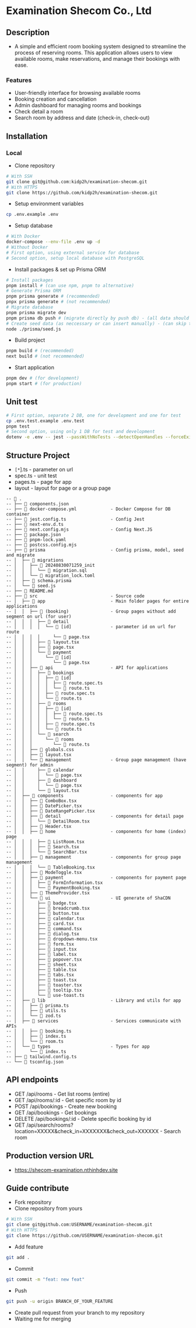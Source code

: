 # Examination Shecom Co., Ltd

## Description

- A simple and efficient room booking system designed to streamline the process of reserving rooms. This application allows users to view available rooms, make reservations, and manage their bookings with ease.

### Features

- User-friendly interface for browsing available rooms
- Booking creation and cancellation
- Admin dashboard for managing rooms and bookings
- Check detail a room
- Search room by address and date (check-in, check-out)


## Installation
### Local
- Clone repository
```bash
# With SSH
git clone git@github.com:kidp2h/examination-shecom.git
# With HTTPS
git clone https://github.com/kidp2h/examination-shecom.git

```
- Setup environment variables
```bash
cp .env.example .env

```

- Setup database
```bash
# With Docker 
docker-compose --env-file .env up -d
# Without Docker
# First option, using external service for database
# Second option, setup local database with PostgreSQL
```
- Install packages & set up Prisma ORM
```bash
# Install packages
pnpm install # (can use npm, pnpm to alternative)
# Generate Prisma ORM
pnpm prisma generate # (recommended)
pnpx prisma generate # (not recommended)
# Migrate database 
pnpm prisma migrate dev
pnpm prisma db push # (migrate directly by push db) - (all data should be cleared)
# Create seed data (as neccessary or can insert manually) - (can skip this step, not affect with progress set up)
node ./prisma/seed.js

```
- Build project
```bash
pnpm build # (recommended)
next build # (not recommended)
```
- Start application
```bash
pnpm dev # (for development)
pnpm start # (for production)
```

## Unit test 
```bash
# First option, separate 2 DB, one for development and one for test
cp .env.test.example .env.test
pnpm test
# Second option, using only 1 DB for test and development
dotenv -e .env -- jest --passWithNoTests --detectOpenHandles --forceExit
```
## Structure Project

- `[*`].ts  - parameter on url
- spec.ts - unit test
- pages.ts - page for app
- layout - layout for page or a group page

```
--  .
-- ├──  components.json 
-- ├──  docker-compose.yml             - Docker Compose for DB container
-- ├──  jest.config.ts                 - Config Jest
-- ├──  next-env.d.ts
-- ├──  next.config.mjs                - Config Next.JS
-- ├──  package.json
-- ├──  pnpm-lock.yaml
-- ├──  postcss.config.mjs
-- ├──  prisma                         - Config prisma, model, seed and migrate
-- │  ├──  migrations
-- │  │  ├──  20240830071259_init
-- │  │  │  └──  migration.sql
-- │  │  └──  migration_lock.toml
-- │  ├──  schema.prisma
-- │  └──  seed.js
-- ├──  README.md
-- ├──  src                            - Source code
-- │  ├──  app                         - Main folder pages for entire applications
-- │  │  ├──  (booking)                - Group pages without add segment on url (for user)
-- │  │  │  ├──  detail
-- │  │  │  │  └──  [id]               - parameter id on url for route
-- │  │  │  │     └──  page.tsx
-- │  │  │  ├──  layout.tsx
-- │  │  │  ├──  page.tsx
-- │  │  │  └──  payment
-- │  │  │     └──  [id]
-- │  │  │        └──  page.tsx
-- │  │  ├──  api                      - API for applications
-- │  │  │  ├──  bookings
-- │  │  │  │  ├──  [id]
-- │  │  │  │  │  ├──  route.spec.ts
-- │  │  │  │  │  └──  route.ts
-- │  │  │  │  ├──  route.spec.ts
-- │  │  │  │  └──  route.ts
-- │  │  │  ├──  rooms
-- │  │  │  │  ├──  [id]
-- │  │  │  │  │  ├──  route.spec.ts
-- │  │  │  │  │  └──  route.ts
-- │  │  │  │  ├──  route.spec.ts
-- │  │  │  │  └──  route.ts
-- │  │  │  └──  search
-- │  │  │     └──  rooms
-- │  │  │        └──  route.ts
-- │  │  ├──  globals.css
-- │  │  ├──  layout.tsx
-- │  │  └──  management               - Group page management (have segment) for admin
-- │  │     ├──  calendar
-- │  │     │  └──  page.tsx
-- │  │     ├──  dashboard
-- │  │     │  └──  page.tsx
-- │  │     └──  layout.tsx
-- │  ├──  components                  - components for app
-- │  │  ├──  ComboBox.tsx
-- │  │  ├──  DatePicker.tsx
-- │  │  ├──  DateRangePicker.tsx
-- │  │  ├──  detail                   - components for detail page
-- │  │  │  └──  DetailRoom.tsx
-- │  │  ├──  Header.tsx
-- │  │  ├── 󱂵 home                     - components for home (index) page
-- │  │  │  ├──  ListRoom.tsx
-- │  │  │  ├──  Search.tsx
-- │  │  │  └──  SearchBar.tsx
-- │  │  ├──  management               - components for group page management
-- │  │  │  └──  TableBooking.tsx
-- │  │  ├──  ModeToggle.tsx
-- │  │  ├──  payment                  - components for payment page
-- │  │  │  ├──  FormInformation.tsx
-- │  │  │  └──  PaymentBooking.tsx
-- │  │  ├──  ThemeProvider.tsx
-- │  │  └──  ui                       - UI generate of ShaCDN
-- │  │     ├──  badge.tsx
-- │  │     ├──  breadcrumb.tsx
-- │  │     ├──  button.tsx
-- │  │     ├──  calendar.tsx
-- │  │     ├──  card.tsx
-- │  │     ├──  command.tsx
-- │  │     ├──  dialog.tsx
-- │  │     ├──  dropdown-menu.tsx
-- │  │     ├──  form.tsx
-- │  │     ├──  input.tsx
-- │  │     ├──  label.tsx
-- │  │     ├──  popover.tsx
-- │  │     ├──  sheet.tsx
-- │  │     ├──  table.tsx
-- │  │     ├──  tabs.tsx
-- │  │     ├──  toast.tsx
-- │  │     ├──  toaster.tsx
-- │  │     ├──  tooltip.tsx
-- │  │     └──  use-toast.ts
-- │  ├──  lib                         - Library and utils for app
-- │  │  ├──  prisma.ts
-- │  │  ├──  utils.ts
-- │  │  └──  zod.ts
-- │  ├──  services                    - Services communicate with APIs
-- │  │  ├──  booking.ts
-- │  │  ├──  index.ts
-- │  │  └──  room.ts
-- │  └──  types                       - Types for app
-- │     └──  index.ts
-- ├──  tailwind.config.ts
-- └──  tsconfig.json
```

## API endpoints
- GET    /api/rooms - Get list rooms (entire)
- GET    /api/rooms/:id - Get specific room by id
- POST   /api/bookings - Create new booking
- GET    /api/bookings - Get bookings
- DELETE /api/bookings/:id - Delete specific booking by id
- GET    /api/search/rooms?location=XXXXX&check_in=XXXXXXX&check_out=XXXXXX - Search room

## Production version URL
- https://shecom-examination.nthinhdev.site

## Guide contribute
- Fork repository
- Clone repository from yours 
```bash
# With SSH
git clone git@github.com:USERNAME/examination-shecom.git
# With HTTPS
git clone https://github.com/USERNAME/examination-shecom.git
```
- Add feature

```bash
git add . 
```
- Commit
```bash
git commit -m "feat: new feat"
```
- Push
```bash
git push -u origin BRANCH_OF_YOUR_FEATURE
```
- Create pull request from your branch to my repository
- Waiting me for merging










